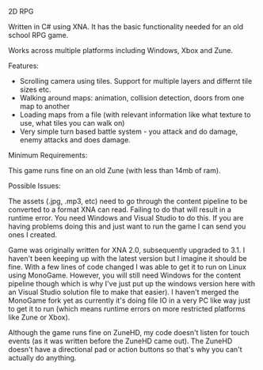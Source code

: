 2D RPG

Written in C# using XNA. It has the basic functionality needed for an old school RPG game.

Works across multiple platforms including Windows, Xbox and Zune.

Features:

* Scrolling camera using tiles. Support for multiple layers and differnt tile sizes etc.
* Walking around maps: animation, collision detection, doors from one map to another
* Loading maps from a file (with relevant information like what texture to use, what tiles you can walk on)
* Very simple turn based battle system - you attack and do damage, enemy attacks and does damage.


Minimum Requirements:

This game runs fine on an old Zune (with less than 14mb of ram).

Possible Issues:

The assets (.jpg, .mp3, etc) need to go through the content pipeline to be converted to a format XNA can read. Failing to do that will result in a runtime error. You need Windows and Visual Studio to do this. If you are having problems doing this and just want to run the game I can send you ones I created.

Game was originally written for XNA 2.0, subsequently upgraded to 3.1. I haven't been keeping up with the latest version but I imagine it should be fine. With a few lines of code changed I was able to get it to run on Linux using MonoGame. However, you will still need Windows for the content pipeline though which is why I've just put up the windows version here with an Visual Studio solution file to make that easier). I haven't merged the MonoGame fork yet as currently it's doing file IO in a very PC like way just to get it to run (which means runtime errors on more restricted platforms like Zune or Xbox).

Although the game runs fine on ZuneHD, my code doesn't listen for touch events (as it was written before the ZuneHD came out). The ZuneHD doesn't have a directional pad or action buttons so that's why you can't actually do anything.
